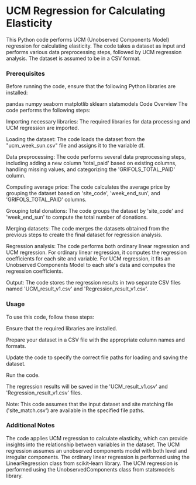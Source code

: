 # UCM Regression for Calculating Elasticity

This Python code performs UCM (Unobserved Components Model) regression for calculating elasticity. The code takes a dataset as input and performs various data preprocessing steps, followed by UCM regression analysis. The dataset is assumed to be in a CSV format.

### Prerequisites
Before running the code, ensure that the following Python libraries are installed:

pandas
numpy
seaborn
matplotlib
sklearn
statsmodels
Code Overview
The code performs the following steps:

Importing necessary libraries: The required libraries for data processing and UCM regression are imported.

Loading the dataset: The code loads the dataset from the "ucm_week_sun.csv" file and assigns it to the variable df.

Data preprocessing: The code performs several data preprocessing steps, including adding a new column 'total_paid' based on existing columns, handling missing values, and categorizing the 'GRIFOLS_TOTAL_PAID' column.

Computing average price: The code calculates the average price by grouping the dataset based on 'site_code', 'week_end_sun', and 'GRIFOLS_TOTAL_PAID' columns.

Grouping total donations: The code groups the dataset by 'site_code' and 'week_end_sun' to compute the total number of donations.

Merging datasets: The code merges the datasets obtained from the previous steps to create the final dataset for regression analysis.

Regression analysis: The code performs both ordinary linear regression and UCM regression. For ordinary linear regression, it computes the regression coefficients for each site and variable. For UCM regression, it fits an Unobserved Components Model to each site's data and computes the regression coefficients.

Output: The code stores the regression results in two separate CSV files named 'UCM_result_v1.csv' and 'Regression_result_v1.csv'.

### Usage
To use this code, follow these steps:

Ensure that the required libraries are installed.

Prepare your dataset in a CSV file with the appropriate column names and formats.

Update the code to specify the correct file paths for loading and saving the dataset.

Run the code.

The regression results will be saved in the 'UCM_result_v1.csv' and 'Regression_result_v1.csv' files.

Note: This code assumes that the input dataset and site matching file ('site_match.csv') are available in the specified file paths.

### Additional Notes
The code applies UCM regression to calculate elasticity, which can provide insights into the relationship between variables in the dataset.
The UCM regression assumes an unobserved components model with both level and irregular components.
The ordinary linear regression is performed using the LinearRegression class from scikit-learn library.
The UCM regression is performed using the UnobservedComponents class from statsmodels library.
